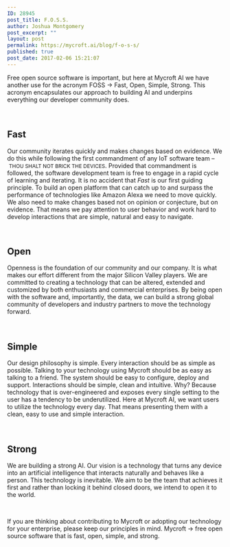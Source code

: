 ```yaml
---
ID: 28945
post_title: F.O.S.S.
author: Joshua Montgomery
post_excerpt: ""
layout: post
permalink: https://mycroft.ai/blog/f-o-s-s/
published: true
post_date: 2017-02-06 15:21:07
---
```

Free open source software is important, but here at Mycroft AI we have another use for the acronym FOSS → Fast, Open, Simple, Strong. This acronym encapsulates our approach to building AI and underpins everything our developer community does.

&nbsp;
<h2><i class="fa fa-fast-forward" aria-hidden="true"></i> <strong>Fast</strong></h2>
Our community iterates quickly and makes changes based on evidence. We do this while following the first commandment of any IoT software team – <span style="font-size: 85%;">THOU SHALT NOT BRICK THE DEVICES</span>. Provided that commandment is followed, the software development team is free to engage in a rapid cycle of learning and iterating. It is no accident that <em>Fast</em> is our first guiding principle. To build an open platform that can catch up to and surpass the performance of technologies like Amazon Alexa we need to move quickly. We also need to make changes based not on opinion or conjecture, but on evidence. That means we pay attention to user behavior and work hard to develop interactions that are simple, natural and easy to navigate.

&nbsp;
<h2><i class="fa fa-unlock" aria-hidden="true"></i> <strong>Open</strong></h2>
Openness is the foundation of our community and our company. It is what makes our effort different from the major Silicon Valley players. We are committed to creating a technology that can be altered, extended and customized by both enthusiasts and commercial enterprises. By being open with the software and, importantly, the data, we can build a strong global community of developers and industry partners to move the technology forward.

&nbsp;
<h2><i class="fa fa-paper-plane" aria-hidden="true"></i> <strong>Simple</strong></h2>
Our design philosophy is simple. Every interaction should be as simple as possible. Talking to your technology using Mycroft should be as easy as talking to a friend. The system should be easy to configure, deploy and support. Interactions should be simple, clean and intuitive. Why? Because technology that is over-engineered and exposes every single setting to the user has a tendency to be underutilized. Here at Mycroft AI, we want users to utilize the technology every day. That means presenting them with a clean, easy to use and simple interaction.

&nbsp;
<h2><i class="fa fa-comments" aria-hidden="true"></i> <strong>Strong</strong></h2>
We are building a strong AI. Our vision is a technology that turns any device into an artificial intelligence that interacts naturally and behaves like a person. This technology is inevitable. We aim to be the team that achieves it first and rather than locking it behind closed doors, we intend to open it to the world.

&nbsp;

If you are thinking about contributing to Mycroft or adopting our technology for your enterprise, please keep our principles in mind. Mycroft → free open source software that is fast, open, simple, and strong.

&nbsp;